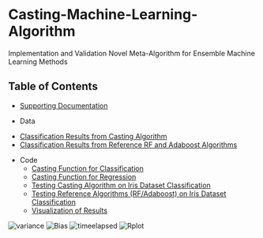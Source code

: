 # Casting-Machine-Learning-Algorithm
Implementation and Validation Novel Meta-Algorithm for Ensemble Machine Learning Methods

## Table of Contents

* [Supporting Documentation](https://github.com/colinmichaellynch/Casting-Machine-Learning-Algorithm/blob/main/Casting%20Meta%20Algorithm.docx)

* Data
 - [Classification Results from Casting Algorithm](https://github.com/colinmichaellynch/Casting-Machine-Learning-Algorithm/blob/main/IrisAntClassification.csv)
 - [Classification Results from Reference RF and Adaboost Algorithms](https://github.com/colinmichaellynch/Casting-Machine-Learning-Algorithm/blob/main/RFandAdaboost.csv)

* Code
  - [Casting Function for Classification](https://github.com/colinmichaellynch/Casting-Machine-Learning-Algorithm/blob/main/ant_ensemble_class.py)
  - [Casting Function for Regression](https://github.com/colinmichaellynch/Casting-Machine-Learning-Algorithm/blob/main/ant_ensemble_regression.py)
  - [Testing Casting Algorithm on Iris Dataset Classification](https://github.com/colinmichaellynch/Casting-Machine-Learning-Algorithm/blob/main/ant_ensemble_class.py)
  - [Testing Reference Algorithms (RF/Adaboost) on Iris Dataset Classification](https://github.com/colinmichaellynch/Casting-Machine-Learning-Algorithm/blob/main/RFandAdaboostComparison.py)
  - [Visualization of Results](https://github.com/colinmichaellynch/Casting-Machine-Learning-Algorithm/blob/main/graphTradeoff.R)

![variance](https://user-images.githubusercontent.com/61156429/212184677-7e85bd78-d437-462d-ade1-74bd5e48f265.png)
![Bias](https://user-images.githubusercontent.com/61156429/212184679-e9f210c1-f17b-4071-904d-ab4b1d0f2476.png)
![timeelapsed](https://user-images.githubusercontent.com/61156429/212184680-ebb1d98f-1dba-4f43-b430-26fc4f9e75c7.png)
![Rplot](https://user-images.githubusercontent.com/61156429/212184681-61b54ea7-f00d-4a16-bc49-eff56155a80a.png)
